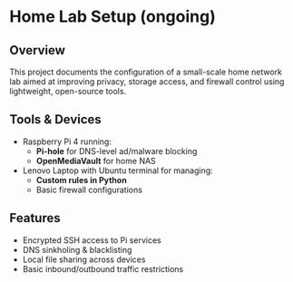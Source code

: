 # Home Lab Setup (ongoing)

## Overview
This project documents the configuration of a small-scale home network lab aimed at improving privacy, storage access, and firewall control using lightweight, open-source tools.

## Tools & Devices
- Raspberry Pi 4 running:
  - **Pi-hole** for DNS-level ad/malware blocking
  - **OpenMediaVault** for home NAS
- Lenovo Laptop with Ubuntu terminal for managing:
  - **Custom rules in Python**
  - Basic firewall configurations

## Features
- Encrypted SSH access to Pi services
- DNS sinkholing & blacklisting
- Local file sharing across devices
- Basic inbound/outbound traffic restrictions
